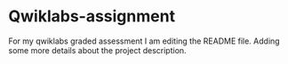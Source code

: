 # Qwiklabs-assignment
For my qwiklabs graded assessment
I am editing the README file. Adding some more details about the project description.
